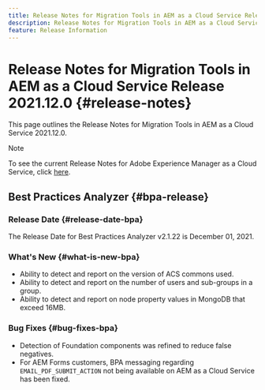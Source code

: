 ```yaml
---
title: Release Notes for Migration Tools in AEM as a Cloud Service Release 2021.12.0
description: Release Notes for Migration Tools in AEM as a Cloud Service Release 2021.12.0
feature: Release Information
---
```


# Release Notes for Migration Tools in AEM as a Cloud Service Release 2021.12.0 {#release-notes}

This page outlines the Release Notes for Migration Tools in AEM as a Cloud Service 2021.12.0.

>[!NOTE]
>To see the current Release Notes for Adobe Experience Manager as a Cloud Service, click [here](https://experienceleague.adobe.com/docs/experience-manager-cloud-service/release-notes/release-notes/release-notes-current.html).

## Best Practices Analyzer {#bpa-release}

### Release Date {#release-date-bpa}

The Release Date for Best Practices Analyzer v2.1.22 is December 01, 2021.

### What's New {#what-is-new-bpa}

* Ability to detect and report on the version of ACS commons used.
* Ability to detect and report on the number of users and sub-groups in a group.
* Ability to detect and report on node property values in MongoDB that exceed 16MB.

### Bug Fixes {#bug-fixes-bpa}

* Detection of Foundation components was refined to reduce false negatives.
* For AEM Forms customers, BPA messaging regarding `EMAIL_PDF_SUBMIT_ACTION` not being available on AEM as a Cloud Service has been fixed. 
